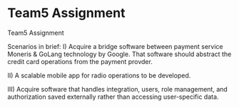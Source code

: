 # Team5 Assignment

Team5 Assignment

Scenarios in brief:
I) Acquire a bridge software between payment service Moneris & GoLang technology by Google. That software should abstract the credit card operations from the payment provder.

II) A scalable mobile app for radio operations to be developed. 

III) Acquire software that handles integration, users, role management, and authorization saved externally rather than accessing user-specific data.

